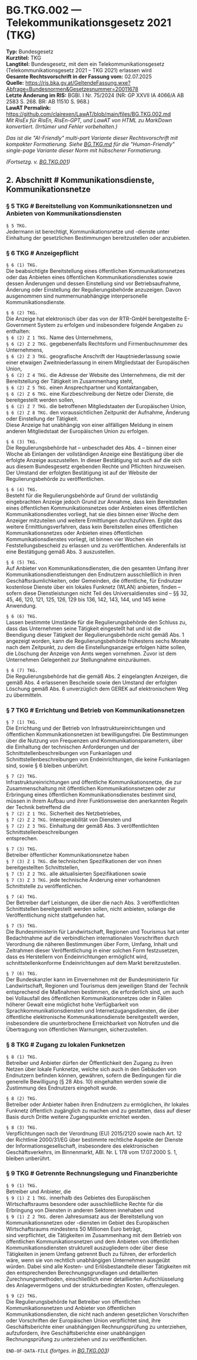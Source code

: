 # BG.TKG.002 — Telekommunikationsgesetz 2021 (TKG)
**Typ:** Bundesgesetz  
**Kurztitel:** TKG  
**Langtitel:** Bundesgesetz, mit dem ein Telekommunikationsgesetz (Telekommunikationsgesetz 2021 – TKG 2021) erlassen wird  
**Gesamte Rechtsvorschrift in der Fassung vom:** 02.07.2025  
**Quelle:** https://ris.bka.gv.at/GeltendeFassung.wxe?Abfrage=Bundesnormen&Gesetzesnummer=20011678  
**Letzte Änderung im RIS:** BGBl. I Nr. 75/2024 (NR: GP XXVII IA 4066/A AB 2583 S. 268. BR: AB 11510 S. 968.)  
**LawAT Permalink:** https://github.com/clairexen/LawAT/blob/main/files/BG.TKG.002.md  
*Mit RisEx für RisEn, RisEn-GPT, und LawAT von HTML zu MarkDown konvertiert. (Irrtümer und Fehler vorbehalten.)*

*Das ist die "AI-Friendly" multi-part Variante dieser Rechtsvorschrift mit kompakter Formatierung. Siehe [BG.TKG.md](BG.TKG.md) für die "Human-Friendly" single-page Variante dieser Norm mit hübscherer Formatierung.*

*(Fortsetzg. v. [BG.TKG.001](BG.TKG.001.md))*

## 2. Abschnitt # Kommunikationsdienste, Kommunikationsnetze

### § 5 TKG # Bereitstellung von Kommunikationsnetzen und Anbieten von Kommunikationsdiensten

`§ 5 TKG.`  
Jedermann ist berechtigt, Kommunikationsnetze und -dienste unter Einhaltung der gesetzlichen Bestimmungen bereitzustellen oder anzubieten.

### § 6 TKG # Anzeigepflicht

`§ 6 (1) TKG.`  
Die beabsichtigte Bereitstellung eines öffentlichen Kommunikationsnetzes oder das Anbieten eines öffentlichen Kommunikationsdienstes sowie dessen Änderungen und dessen Einstellung sind vor Betriebsaufnahme, Änderung oder Einstellung der Regulierungsbehörde anzuzeigen. Davon ausgenommen sind nummernunabhängige interpersonelle Kommunikationsdienste.

`§ 6 (2) TKG.`  
Die Anzeige hat elektronisch über das von der RTR-GmbH bereitgestellte E-Government System zu erfolgen und insbesondere folgende Angaben zu enthalten:  
`§ 6 (2) Z 1 TKG.`
Name des Unternehmens,  
`§ 6 (2) Z 2 TKG.`
gegebenenfalls Rechtsform und Firmenbuchnummer des Unternehmens,  
`§ 6 (2) Z 3 TKG.`
geografische Anschrift der Hauptniederlassung sowie einer etwaigen Zweitniederlassung in einem Mitgliedstaat der Europäischen Union,  
`§ 6 (2) Z 4 TKG.`
die Adresse der Website des Unternehmens, die mit der Bereitstellung der Tätigkeit im Zusammenhang steht,  
`§ 6 (2) Z 5 TKG.`
einen Ansprechpartner und Kontaktangaben,  
`§ 6 (2) Z 6 TKG.`
eine Kurzbeschreibung der Netze oder Dienste, die bereitgestellt werden sollen,  
`§ 6 (2) Z 7 TKG.`
die betroffenen Mitgliedstaaten der Europäischen Union,  
`§ 6 (2) Z 8 TKG.`
den voraussichtlichen Zeitpunkt der Aufnahme, Änderung oder Einstellung der Tätigkeit.  
Diese Anzeige hat unabhängig von einer allfälligen Meldung in einem anderen Mitgliedstaat der Europäischen Union zu erfolgen.

`§ 6 (3) TKG.`  
Die Regulierungsbehörde hat – unbeschadet des Abs. 4 – binnen einer Woche ab Einlangen der vollständigen Anzeige eine Bestätigung über die erfolgte Anzeige auszustellen. In dieser Bestätigung ist auch auf die sich aus diesem Bundesgesetz ergebenden Rechte und Pflichten hinzuweisen. Der Umstand der erfolgten Bestätigung ist auf der Website der Regulierungsbehörde zu veröffentlichen.

`§ 6 (4) TKG.`  
Besteht für die Regulierungsbehörde auf Grund der vollständig eingebrachten Anzeige jedoch Grund zur Annahme, dass kein Bereitstellen eines öffentlichen Kommunikationsnetzes oder Anbieten eines öffentlichen Kommunikationsdienstes vorliegt, hat sie dies binnen einer Woche dem Anzeiger mitzuteilen und weitere Ermittlungen durchzuführen. Ergibt das weitere Ermittlungsverfahren, dass kein Bereitstellen eines öffentlichen Kommunikationsnetzes oder Anbieten eines öffentlichen Kommunikationsdienstes vorliegt, ist binnen vier Wochen ein Feststellungsbescheid zu erlassen und zu veröffentlichen. Anderenfalls ist eine Bestätigung gemäß Abs. 3 auszustellen.

`§ 6 (5) TKG.`  
Auf Anbieter von Kommunikationsdiensten, die den gesamten Umfang ihrer Kommunikationsdienstleistungen den Endnutzern ausschließlich in ihren Geschäftsräumlichkeiten, oder Gemeinden, die öffentliche, für Endnutzer kostenlose Dienste über ein lokales Funknetz (WLAN) anbieten, finden – sofern diese Dienstleistungen nicht Teil des Universaldienstes sind – §§ 32, 45, 46, 120, 121, 125, 126, 129 bis 136, 142, 143, 144, und 145 keine Anwendung.

`§ 6 (6) TKG.`  
Lassen bestimmte Umstände für die Regulierungsbehörde den Schluss zu, dass das Unternehmen seine Tätigkeit eingestellt hat und ist die Beendigung dieser Tätigkeit der Regulierungsbehörde nicht gemäß Abs. 1 angezeigt worden, kann die Regulierungsbehörde frühestens sechs Monate nach dem Zeitpunkt, zu dem die Einstellungsanzeige erfolgen hätte sollen, die Löschung der Anzeige von Amts wegen vornehmen. Zuvor ist dem Unternehmen Gelegenheit zur Stellungnahme einzuräumen.

`§ 6 (7) TKG.`  
Die Regulierungsbehörde hat die gemäß Abs. 2 eingelangten Anzeigen, die gemäß Abs. 4 erlassenen Bescheide sowie den Umstand der erfolgten Löschung gemäß Abs. 6 unverzüglich dem GEREK auf elektronischem Weg zu übermitteln.

### § 7 TKG # Errichtung und Betrieb von Kommunikationsnetzen

`§ 7 (1) TKG.`  
Die Errichtung und der Betrieb von Infrastruktureinrichtungen und öffentlichen Kommunikationsnetzen ist bewilligungsfrei. Die Bestimmungen über die Nutzung von Frequenzen und Kommunikationsparametern, über die Einhaltung der technischen Anforderungen und der Schnittstellenbeschreibungen von Funkanlagen und Schnittstellenbeschreibungen von Endeinrichtungen, die keine Funkanlagen sind, sowie § 6 bleiben unberührt.

`§ 7 (2) TKG.`  
Infrastruktureinrichtungen und öffentliche Kommunikationsnetze, die zur Zusammenschaltung mit öffentlichen Kommunikationsnetzen oder zur Erbringung eines öffentlichen Kommunikationsdienstes bestimmt sind, müssen in ihrem Aufbau und ihrer Funktionsweise den anerkannten Regeln der Technik betreffend die  
`§ 7 (2) Z 1 TKG.`
Sicherheit des Netzbetriebes,  
`§ 7 (2) Z 2 TKG.`
Interoperabilität von Diensten und  
`§ 7 (2) Z 3 TKG.`
Einhaltung der gemäß Abs. 3 veröffentlichten Schnittstellenbeschreibungen  
entsprechen.

`§ 7 (3) TKG.`  
Betreiber öffentlicher Kommunikationsnetze haben  
`§ 7 (3) Z 1 TKG.`
die technischen Spezifikationen der von ihnen bereitgestellten Schnittstellen,  
`§ 7 (3) Z 2 TKG.`
alle aktualisierten Spezifikationen sowie  
`§ 7 (3) Z 3 TKG.`
jede technische Änderung einer vorhandenen Schnittstelle zu veröffentlichen.

`§ 7 (4) TKG.`  
Der Betreiber darf Leistungen, die über die nach Abs. 3 veröffentlichten Schnittstellen bereitgestellt werden sollen, nicht anbieten, solange die Veröffentlichung nicht stattgefunden hat.

`§ 7 (5) TKG.`  
Die Bundesministerin für Landwirtschaft, Regionen und Tourismus hat unter Bedachtnahme auf die verbindlichen internationalen Vorschriften durch Verordnung die näheren Bestimmungen über Form, Umfang, Inhalt und Zeitrahmen dieser Veröffentlichung in einer solchen Form festzusetzen, dass es Herstellern von Endeinrichtungen ermöglicht wird, schnittstellenkonforme Endeinrichtungen auf dem Markt bereitzustellen.

`§ 7 (6) TKG.`  
Der Bundeskanzler kann im Einvernehmen mit der Bundesministerin für Landwirtschaft, Regionen und Tourismus dem jeweiligen Stand der Technik entsprechend die Maßnahmen bestimmen, die erforderlich sind, um auch bei Vollausfall des öffentlichen Kommunikationsnetzes oder in Fällen höherer Gewalt eine möglichst hohe Verfügbarkeit von Sprachkommunikationsdiensten und Internetzugangsdiensten, die über öffentliche elektronische Kommunikationsdienste bereitgestellt werden, insbesondere die ununterbrochene Erreichbarkeit von Notrufen und die Übertragung von öffentlichen Warnungen, sicherzustellen.

### § 8 TKG # Zugang zu lokalen Funknetzen

`§ 8 (1) TKG.`  
Betreiber und Anbieter dürfen der Öffentlichkeit den Zugang zu ihren Netzen über lokale Funknetze, welche sich auch in den Gebäuden von Endnutzern befinden können, gewähren, sofern die Bedingungen für die generelle Bewilligung (§ 28 Abs. 10) eingehalten werden sowie die Zustimmung des Endnutzers eingeholt wurde.

`§ 8 (2) TKG.`  
Betreiber oder Anbieter haben ihren Endnutzern zu ermöglichen, ihr lokales Funknetz öffentlich zugänglich zu machen und zu gestatten, dass auf dieser Basis durch Dritte weitere Zugangspunkte errichtet werden.

`§ 8 (3) TKG.`  
Verpflichtungen nach der Verordnung (EU) 2015/2120 sowie nach Art. 12 der Richtlinie 2000/31/EG über bestimmte rechtliche Aspekte der Dienste der Informationsgesellschaft, insbesondere des elektronischen Geschäftsverkehrs, im Binnenmarkt, ABl. Nr. L 178 vom 17.07.2000 S. 1, bleiben unberührt.

### § 9 TKG # Getrennte Rechnungslegung und Finanzberichte

`§ 9 (1) TKG.`  
Betreiber und Anbieter, die  
`§ 9 (1) Z 1 TKG.`
innerhalb des Gebietes des Europäischen Wirtschaftsraums besondere oder ausschließliche Rechte für die Erbringung von Diensten in anderen Sektoren innehaben und  
`§ 9 (1) Z 2 TKG.`
deren Jahresumsatz aus der Bereitstellung von Kommunikationsnetzen oder -diensten im Gebiet des Europäischen Wirtschaftsraums mindestens 50 Millionen Euro beträgt,  
sind verpflichtet, die Tätigkeiten im Zusammenhang mit dem Betrieb von öffentlichen Kommunikationsnetzen und dem Anbieten von öffentlichen Kommunikationsdiensten strukturell auszugliedern oder über diese Tätigkeiten in jenem Umfang getrennt Buch zu führen, der erforderlich wäre, wenn sie von rechtlich unabhängigen Unternehmen ausgeübt würden. Dabei sind alle Kosten- und Erlösbestandteile dieser Tätigkeiten mit den entsprechenden Berechnungsgrundlagen und detaillierten Zurechnungsmethoden, einschließlich einer detaillierten Aufschlüsselung des Anlagevermögens und der strukturbedingten Kosten, offenzulegen.

`§ 9 (2) TKG.`  
Die Regulierungsbehörde hat Betreiber von öffentlichen Kommunikationsnetzen und Anbieter von öffentlichen Kommunikationsdiensten, die nicht nach anderen gesetzlichen Vorschriften oder Vorschriften der Europäischen Union verpflichtet sind, ihre Geschäftsberichte einer unabhängigen Rechnungsprüfung zu unterziehen, aufzufordern, ihre Geschäftsberichte einer unabhängigen Rechnungsprüfung zu unterziehen und zu veröffentlichen.

`END-OF-DATA-FILE` *(fortges. in [BG.TKG.003](BG.TKG.003.md))*
